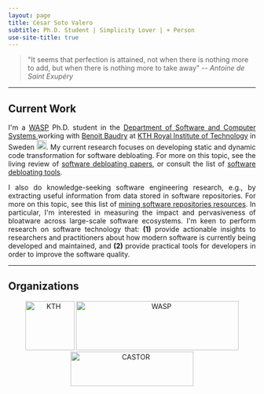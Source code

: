 ```yaml
---
layout: page
title: César Soto Valero
subtitle: Ph.D. Student | Simplicity Lover | + Person
use-site-title: true
---
```


<!--
bigimg: [
'/img/intro5.jpg': "A goal without a good plan and hard work is just a wish.", 
'/img/intro5.jpg': "Computer Science is not about machines, in the same way that astronomy is not about telescopes.", '/img/intro5.jpg': "The best defense against bugs is to make them impossible by design.",
'/img/intro5.jpg': "The hardest single part of building a software system is deciding precisely what to build.",
'/img/intro5.jpg': "What we call chaos is just patterns we haven’t recognized. What we call random is just patterns we can’t decipher.",
'/img/intro5.jpg': "Use the source code, Luke!",
]
css: '/css/extend-home.css'
-->

> "It seems that perfection is attained, not when there is nothing more to add, but when there is nothing more to take away"
> -- <cite>Antoine de Saint Exupéry</cite>

---




<h2 class="text-center">Current Work</h2>
<div style="text-align: justify"> 
I'm a <a href="http://wasp-sweden.org/">WASP</a> Ph.D. student  in the <a href="https://www.kth.se/scs/software-engineering">Department of Software and Computer Systems </a> working with <a href="https://www.kth.se/profile/baudry">Benoit Baudry</a> at <a href="https://kth.se">KTH Royal Institute of Technology</a> in Sweden <img class="emoji" title=":sweden:" alt=":sweden:" src="https://github.githubassets.com/images/icons/emoji/unicode/1f1f8-1f1ea.png" height="20" width="20">. My current research focuses on developing static and dynamic code transformation for software debloating. For more on this topic, see the living review of <a href="https://www.cesarsotovalero.net/2020-01-24-software-debloating-papers">software debloating papers</a>, or consult the list of <a href="https://www.cesarsotovalero.net/2020-01-07-software-debloating-tools">software debloating tools</a>.

I also do knowledge-seeking software engineering research, e.g., by extracting useful information from data stored in software repositories. For more on this topic, see this list of <a href="https://www.cesarsotovalero.net/2020-01-28-mining-software-repositories-resources">mining software repositories resources</a>. In particular, I'm interested in measuring the impact and pervasiveness of bloatware across large-scale software ecosystems. I'm keen to perform research on software technology that: <b>(1)</b> provide actionable insights to researchers and practitioners about how modern software is currently being developed and maintained, and <b>(2)</b> provide practical tools for developers in order to improve the software quality.
</div>

<!-- The ultimate defense is to drive the complexity of the ultimate attack up so high that the cost of attack is too high to be worth performing -->

<!-- Researcher / Developer / Data Scientist / Nice Guy -->

---

<h2 class="text-center">Organizations </h2>
<p align="center">
<a href="https://www.kth.se"><img class="" title="KTH" src="../img/logos/kth_logo.png" alt="KTH" width="100" height="100"></a>
 <a href="http://wasp-sweden.org"><img class="" title="WASP" src="../img/logos/wasp_logo.png" alt="WASP" width="331" height="100"></a> 
 <a href="https://www.castor.kth.se"><img class="" title="CASTOR" src="../img/logos/castor_logo.png" alt="CASTOR" width="250" height="70"> </a> 
 </p>
 
 
<!-- 
<h1 class="text-center" style="text-decoration: underline;">Recent Posts</h1>
<div class="spacer"></div>

<div class="posts-list">
  {% for post in site.posts limit:10 %}
  <article class="post-preview">
    <a href="{{ post.url | prepend: site.baseurl }}">
      <h2 class="post-title">{{ post.title }}</h2>

      {% if post.subtitle %}
      <h3 class="post-subtitle">
        {{ post.subtitle }}
      </h3>
      {% endif %}
    </a>

    <p class="post-meta">
      Posted on {{ post.date | date: "%B %-d, %Y" }}
    </p>

    <div class="post-entry-container">
      {% if post.image %}
      <div class="post-image">
        <a href="{{ post.url | prepend: site.baseurl }}">
          <img src="{{ post.image }}">
        </a>
      </div>
      {% endif %}
      <div class="post-entry">
        {{ post.excerpt | strip_html | xml_escape | truncatewords: site.excerpt_length }}
        {% assign excerpt_word_count = post.excerpt | number_of_words %}
        {% if post.content != post.excerpt or excerpt_word_count > site.excerpt_length %}
          <a href="{{ post.url | prepend: site.baseurl }}" class="post-read-more">[Read&nbsp;More]</a>
        {% endif %}
      </div>
    </div>

    {% if post.tags.size > 0 %}
    <div class="blog-tags">
      Tags:
      {% if site.link-tags %}
      {% for tag in post.tags %}
      <a href="{{ site.baseurl }}/tags#{{ tag }}">{{ tag }}</a>
      {% endfor %}
      {% else %}
        {{ post.tags | join: ", " }}
      {% endif %}
    </div>
    {% endif %}

   </article>
  {% endfor %}
</div>

<ul class="pager main-pager">
  <li>
    <a href="{{site.baseurl}}/blog">See all posts </a>
  </li>
</ul>
-->
